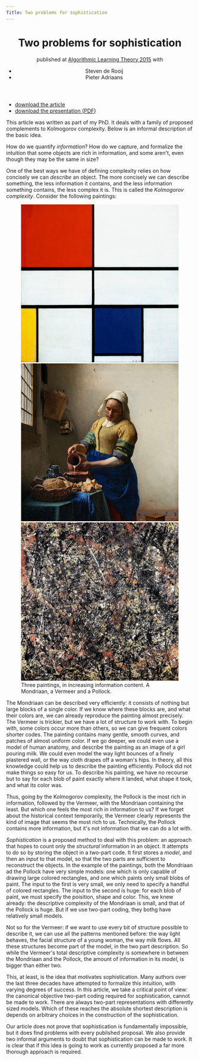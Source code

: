 ```yaml
---
Title: Two problems for sophistication
---
```


<header>
<h1> Two problems for sophistication</h1>
<span class="venue">published at <a href="">Algorithmic Learning Theory 2015</a></span>
with 
<ul class="authors">
  <li>Steven de Rooij</li>
  <li>Pieter Adriaans</li>
</ul>
</header>

<ul class="links">
	<li><a class="article" href="/files/two-problems-for-sophistication.pdf">download the article</a></li>
	<li><a class="presentation" href="/files/two-problems-for-sophistication.presentation.pdf">download the presentation (<abbr title="portable document format">PDF</abbr>)</a></li>
</ul>

<aside>This article was written as part of my PhD. It deals with a family of proposed complements to Kolmogorov complexity. Below is an informal description of the basic idea.</aside>


How do we quantify _information_? How do we capture, and formalize the intuition that some objects are rich in information, and some aren't, even though they may be the same in size?

One of the best ways we have of defining complexity relies on how concisely we can _describe_ an object. The more concisely we can describe something, the less information it contains, and the less information something contains, the less complex it is. This is called the _Kolmogorov complexity_. Consider the following paintings:

<figure class="wide">
	<img src="/files/two-problems/mondriaan.jpg" class="tile"/>
	<img src="/files/two-problems/middle.jpg" class="tile"/>
	<img src="/files/two-problems/pollock.jpg" class="tile"/>

<figcaption>
Three paintings, in increasing information content. A Mondriaan, a Vermeer and a Pollock.
</figcaption>
</figure>

The Mondriaan can be described very efficiently: it consists of nothing but large blocks of a single color. If we know where these blocks are, and what their colors are, we can already reproduce the painting almost precisely. The Vermeer is trickier, but we have a lot of structure to work with. To begin with, some colors occur more than others, so we can give frequent colors shorter codes. The painting contains many gentle, smooth curves, and patches of almost uniform color. If we go deeper, we could even use a model of human anatomy, and describe the painting as an image of a girl pouring milk. We could even model the way light bounces of a finely plastered wall, or the way cloth drapes off a woman's hips. In theory, all this knowledge could help us to describe the painting efficiently. Pollock did not make things so easy for us. To describe his painting, we have no recourse but to say for each blob of paint exactly where it landed, what shape it took, and what its color was.

Thus, going by the Kolmogorov complexity, the Pollock is the most rich in information, followed by the Vermeer, with the Mondriaan containing the least. But which one feels the most rich in information to us? If we forget about the historical context temporarily, the Vermeer clearly represents the kind of image that seems the most rich to us. Technically, the Pollock contains more information, but it's not information that we can do a lot with.

_Sophistication_ is a proposed method to deal with this problem: an approach that hopes to count only the _structural_ information in an object. It attempts to do so by storing the object in a two-part code. It first stores a _model_, and then an _input_ to that model, so that the two parts are sufficient to reconstruct the objects. In the example of the paintings, both the Mondriaan ad the Pollock have very simple models: one which is only capable of drawing large colored rectangles, and one which paints only small blobs of paint. The input to the first is very small, we only need to specify a handful of colored rectangles. The input to the second is huge: for each blob of paint, we must specify the poisition, shape and color. This, we knew already: the descriptive complexity of the Mondriaan is small, and that of the Pollock is huge. But if we use two-part coding, they bothg have relatively small models.

Not so for the Vermeer: if we want to use every bit of structure possible to describe it, we can use all the patterns mentioned before: the way light behaves, the facial structure of a young woman, the way milk flows. All these structures become part of the model, in the two part description. So while the Vermeer's total descriptive complexity is somewhere in between the Mondriaan and the Pollock, the amount of information in its _model_, is bigger than either two.

This, at least, is the idea that motivates sophistication. Many authors over the last three decades have attempted to formalize this intuition, with varying degrees of success.  In this article, we take a critical point of view: the canonical objective two-part coding required for sophistication, cannot be made to work. There are always two-part representations with differently sized models. Which of these reaches the absolute shortest description is depends on arbitrary choices in the construction of the sophistication.

Our article does not prove that sophistication is fundamentally impossible, but it does find problems with every published proposal. We also provide two informal arguments to doubt that sophistication can be made to work. It is clear that if this idea is going to work as currently proposed a far more thorough approach is required. 


 



 